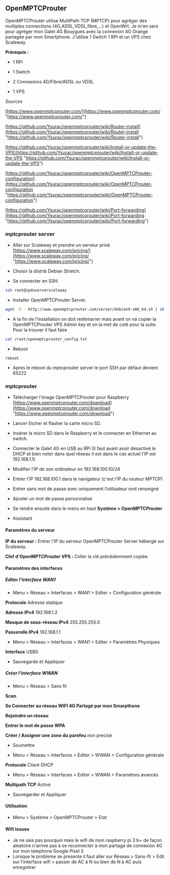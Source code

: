 ## OpenMPTCProuter

OpenMPTCProuter utilise MultiPath TCP (MPTCP) pour agréger des multiples connections (4G,ADSL,VDSL,fibre,…) et OpenWrt. Je m'en sers pour agréger mon Galet 4G Bouygues avec la connexion 4G Orange partagée par mon Smartphone. J'utilise 1 Switch 1 RPi et un VPS chez Scaleway.

**Prérequis :**

- 1 RPi

- 1 Switch

- 2 Connexions 4G/Fibre/ADSL ou VDSL

- 1 VPS

*Sources*

[https://www.openmptcprouter.com/](https://www.openmptcprouter.com/ "https://www.openmptcprouter.com/")

[https://github.com/Ysurac/openmptcprouter/wiki/Router-install](https://github.com/Ysurac/openmptcprouter/wiki/Router-install "https://github.com/Ysurac/openmptcprouter/wiki/Router-install")

[https://github.com/Ysurac/openmptcprouter/wiki/Install-or-update-the-VPS](https://github.com/Ysurac/openmptcprouter/wiki/Install-or-update-the-VPS "https://github.com/Ysurac/openmptcprouter/wiki/Install-or-update-the-VPS")

[https://github.com/Ysurac/openmptcprouter/wiki/OpenMPTCProuter-configuration](https://github.com/Ysurac/openmptcprouter/wiki/OpenMPTCProuter-configuration "https://github.com/Ysurac/openmptcprouter/wiki/OpenMPTCProuter-configuration")

[https://github.com/Ysurac/openmptcprouter/wiki/Port-forwarding](https://github.com/Ysurac/openmptcprouter/wiki/Port-forwarding "https://github.com/Ysurac/openmptcprouter/wiki/Port-forwarding")

### mptcprouter server

- Aller sur Scaleway et prendre un serveur privé [https://www.scaleway.com/pricing/](https://www.scaleway.com/pricing/ "https://www.scaleway.com/pricing/")

- Choisir la distrib Debian Stretch.

- Se connecter en SSH.

```bash
ssh root@ipduserverscaleway
```

- Installer OpenMPTCProuter Server.

```bash
wget -O - http://www.openmptcprouter.com/server/debian9-x86_64.sh | sh
```

- A la fin de l'installation on doit redémarrer mais avant on va copier la OpenMPTCProuter VPS Admin key et on la met de coté pour la suite. Pour la trouver il faut faire

```bash
cat /root/openmptcprouter_config.txt
```

- Reboot

```
reboot
```

- Apres le reboot du mptcprouter server le port SSH par défaut devient 65222

### mptcprouter

- Télécharger l'image OpenMPTCProuter pour Raspberry [https://www.openmptcprouter.com/download](https://www.openmptcprouter.com/download "https://www.openmptcprouter.com/download")

- Lancer Etcher et flasher la carte micro SD.

- Insérer la micro SD dans le Raspberry et le connecter en Ethernet au switch.

- Connecter le Galet 4G en USB au RPi (Il faut avant avoir désactivé le DHCP et bien noter dans quel réseau il est dans le cas actuel l'IP est 192.168.1.1)

- Modifier l'IP de son ordinateur en 192.168.100.10/24

- Entrer l'IP 192.168.100.1 dans le navigateur (c'est l'IP du routeur MPTCP)

- Entrer sans mot de passe avec uniquement l’utilisateur root renseigné

- Ajouter un mot de passe personnalisé

- Se rendre ensuite dans le menu en haut **Système > OpenMPTCProuter**

- Assistant

#### Paramètres du serveur

**IP du serveur :** Entrer l'IP du serveur OpenMPTCProuter Server hébergé sur Scaleway.

**Clef d'OpenMPTCProuter VPS :** Coller la clé précédemment copiée.

#### Paramètres des interfaces

##### Editer l'interface WAN1

- Menu > Réseau > Interfaces > WAN1 > Editer > Configuration générale

**Protocole** Adresse statique

**Adresse IPv4** 192.168.1.2

**Masque de sous-réseau IPv4** 255.255.255.0

**Passerelle IPv4** 192.168.1.1

- Menu > Réseau > Interfaces > WAN1 > Editer > Paramètres Physiques

**Interface** USB0

- Sauvegarde et Appliquer

##### Créer l'interface WWAN

- Menu > Réseau > Sans fil

**Scan**

**Se Connecter au réseau WIFI 4G Partagé par mon Smarpthone**

**Rejoindre un réseau**

**Entrer le mot de passe WPA**

**Créer / Assigner une zone du parefeu** non precisé

- Soumettre

- Menu > Réseau > Interfaces > Editer > WWAN > Configuration générale

**Protocole** Client DHCP

- Menu > Réseau > Interfaces > Editer > WWAN > Paramètres avancés

**Multipath TCP** Activé

- Sauvegarder et Appliquer

#### Utilisation

- Menu > Système > OpenMPTCProuter > Etat

#### Wifi Issues

- Je ne sais pas pourquoi mais le wifi de mon raspberry pi 3 b+ de façon aleatoire n'arrive pas à se reconnecter à mon partage de connexion 4G sur mon telephone Google Pixel 3
- Lorsque le probleme se presente il faut aller sur Réseau > Sans-fil > Edit sur l'interface wifi > passer de AC à N ou bien de N à AC puis enregistrer
